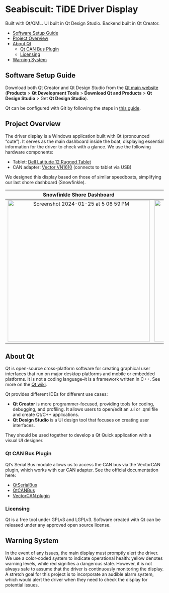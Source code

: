 # Seabiscuit: TiDE Driver Display

Built with Qt/QML. UI built in Qt Design Studio. Backend built in Qt Creator.

* [Software Setup Guide](#software-setup-guide)
* [Project Overview](#project-overview)
* [About Qt](#about-qt)
  * [Qt CAN Bus Plugin](#qt-can-bus-plugin)
  * [Licensing](#licensing)
* [Warning System](#warning-system)

## Software Setup Guide

Download both Qt Creator and Qt Design Studio from the [Qt main website](https://www.qt.io/) (**Products** > **Qt Development Tools** > **Download Qt and Products** > **Qt Design Studio** > Get **Qt Design Studio**).

Qt can be configured with Git by following the steps in [this guide](https://doc.qt.io/qtcreator/creator-vcs-git.html).

## Project Overview

The driver display is a Windows application built with Qt (pronounced “cute”). It serves as the main dashboard inside the boat, displaying essential information for the driver to check with a glance. We use the following hardware components:

* Tablet: [Dell Latitude 12 Rugged Tablet](https://www.dell.com/support/manuals/en-us/latitude-7202-tablet/lat12rugged7202_ug/specifications?guid=guid-dc9c68cb-09a4-4844-b470-4bb1e155c8b1&lang=en-us)
* CAN adapter: [Vector VN1610](https://www.vector.com/us/en/products/products-a-z/hardware/network-interfaces/vn16xx/#c66319) (connects to tablet via USB)

We designed this display based on those of similar speedboats, simplifying our last shore dashboard (Snowfinkle).

| Snowfinkle Shore Dashboard  | TiDE Main Display |
| :----: | :----: |
| <img width="451" alt="Screenshot 2024-01-25 at 5 06 59 PM" src="https://github.com/uofmelectricboat/.github/assets/101139170/56c28f31-ae76-4181-b6f9-cfb3ef4fe4a0"> |  <img width="451" alt="Screenshot 2024-01-25 at 5 06 59 PM" src="https://github.com/uofmelectricboat/.github/assets/101139170/70f9f015-ac96-4432-ae9e-e0d2c5744185"> |

## About Qt

Qt is open-source cross-platform software for creating graphical user interfaces that run on major desktop platforms and mobile or embedded platforms. It is not a coding language–it is a framework written in C++. See more on the [Qt wiki](https://wiki.qt.io/About_Qt).

Qt provides different IDEs for different use cases:

* **Qt Creator** is more programmer-focused, providing tools for coding, debugging, and profiling. It allows users to open/edit an .ui or .qml file and create Qt/C++ applications.
* **Qt Design Studio** is a UI design tool that focuses on creating user interfaces.

They should be used together to develop a Qt Quick application with a visual UI designer.

### Qt CAN Bus Plugin

Qt’s Serial Bus module allows us to access the CAN bus via the VectorCAN plugin, which works with our CAN adapter. See the official documentation here:

* [QtSerialBus](https://doc.qt.io/qt-6/qtserialbus-index.html)
* [QtCANBus](https://doc.qt.io/qt-6/qtcanbus-backends.html)
* [VectorCAN plugin](https://doc.qt.io/qt-6/qtserialbus-vectorcan-overview.html)

### Licensing
Qt is a free tool under GPLv3 and LGPLv3. Software created with Qt can be released under any approved open source license.

## Warning System
In the event of any issues, the main display must promptly alert the driver. We use a color-coded system to indicate operational health: yellow denotes warning levels, while red signifies a dangerous state. However, it is not always safe to assume that the driver is continuously monitoring the display. A stretch goal for this project is to incorporate an audible alarm system, which would alert the driver when they need to check the display for potential issues.
